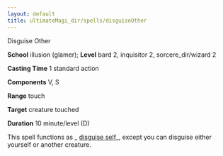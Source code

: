 ```yaml
---
layout: default
title: ultimateMagi_dir/spells/disguiseOther
---
```

Disguise Other

**School** illusion (glamer); **Level** bard 2, inquisitor 2, sorcere_dir/wizard 2

**Casting Time** 1 standard action

**Components** V, S

**Range** touch

**Target** creature touched

**Duration** 10 minute/level (D)

This spell functions as _ [disguise self](spell_dir/disguiseSelf#_disguise-self)_, except you can disguise either yourself or another creature.


